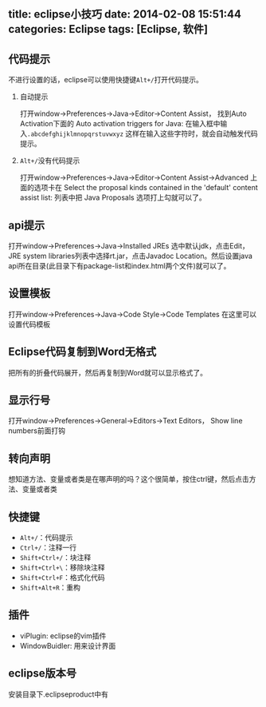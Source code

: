 title: eclipse小技巧
date: 2014-02-08 15:51:44
categories: Eclipse
tags: [Eclipse, 软件]
---
## 代码提示

不进行设置的话，eclipse可以使用快捷键`Alt+/`打开代码提示。

1. 自动提示

    打开window->Preferences->Java->Editor->Content Assist， 找到Auto Activation下面的 Auto activation triggers for Java: 在输入框中输入`.abcdefghijklmnopqrstuvwxyz` 这样在输入这些字符时，就会自动触发代码提示。

2. `Alt+/`没有代码提示

    打开window->Preferences->Java->Editor->Content Assist->Advanced   上面的选项卡在 Select the proposal kinds contained in the 'default' content assist list: 列表中把 Java Proposals 选项打上勾就可以了。

<!-- more -->

## api提示

打开window->Preferences->Java->Installed JREs
选中默认jdk，点击Edit，JRE system libraries列表中选择rt.jar，点击Javadoc Location。然后设置java api所在目录(此目录下有package-list和index.html两个文件)就可以了。

## 设置模板

打开window->Preferences->Java->Code Style->Code Templates
在这里可以设置代码模板

## Eclipse代码复制到Word无格式

把所有的折叠代码展开，然后再复制到Word就可以显示格式了。

## 显示行号

打开window->Preferences->General->Editors->Text Editors，
Show line numbers前面打钩

## 转向声明

想知道方法、变量或者类是在哪声明的吗？这个很简单，按住ctrl键，然后点击方法、变量或者类

## 快捷键

- `Alt+/`：代码提示
- `Ctrl+/`：注释一行
- `Shift+Ctrl+/`：块注释
- `Shift+Ctrl+\`：移除块注释
- `Shift+Ctrl+F`：格式化代码
- `Shift+Alt+R`：重构

## 插件

- viPlugin: eclipse的vim插件
- WindowBuidler: 用来设计界面

## eclipse版本号

安装目录下.eclipseproduct中有
